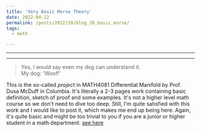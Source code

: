 ```yaml
---
title: 'Very Basic Morse Theory'
date: 2022-04-22
permalink: /posts/2022/20/blog_20_basic_morse/
tags:
  - math

---
```


---

---



> Yes, I would say even my dog can understand it.\
> My dog: 'Woof!'

This is the so-called *project* in MATH4081 Differential Manifold by Prof. Dusa McDuff in Columbia. It's literally a 2-3 pages work containing basic definition, sketch of proof and some examples. It's not a higher level math course so we don't need to dive too deep. Still, I'm quite satisfied with this work and I would like to post it, which makes me end up being here. Again, it's quite basic and might be too trivial to you if you are a junior or higher student in a math department. 
[see here](http://qiuyoungwang.github.io/files/blog20_basic_morse.pdf)
